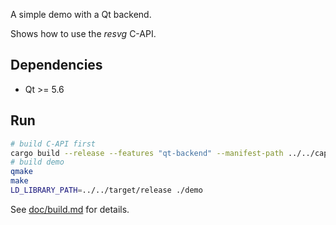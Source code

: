 A simple demo with a Qt backend.

Shows how to use the *resvg* C-API.

## Dependencies

- Qt >= 5.6

## Run

```bash
# build C-API first
cargo build --release --features "qt-backend" --manifest-path ../../capi/Cargo.toml
# build demo
qmake
make
LD_LIBRARY_PATH=../../target/release ./demo
```

See [doc/build.md](../../doc/build.md) for details.
